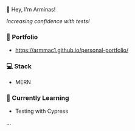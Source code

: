 👋 Hey, I'm Arminas!

*Increasing confidence with tests!*

### 💼 Portfolio
- https://armmac1.github.io/personal-portfolio/

### 💻 Stack 
- MERN

### 🌱 Currently Learning
- Testing with Cypress

...